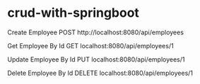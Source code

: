 # crud-with-springboot

Create Employee
POST http://localhost:8080/api/employees

Get Employee By Id 
GET localhost:8080/api/employees/1

Update Employee By Id 
PUT localhost:8080/api/employees/1 

Delete Employee By Id 
DELETE localhost:8080/api/employees/1
